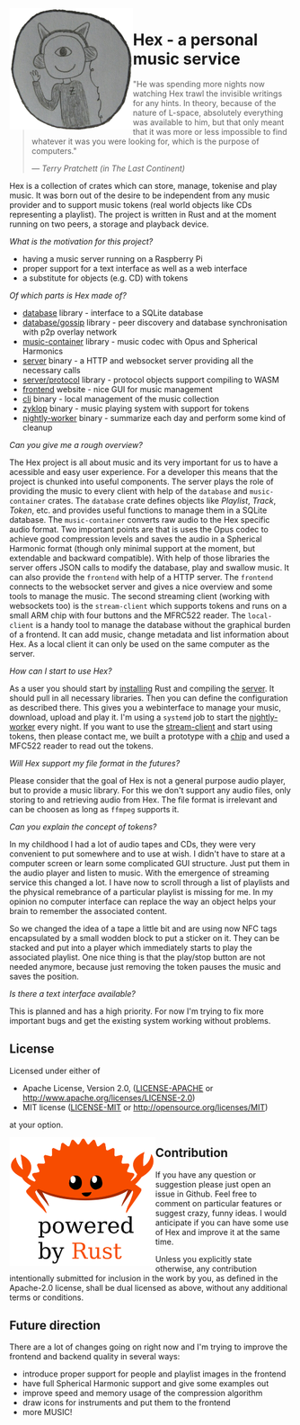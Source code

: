 <img align="left" src="assets/github.png" width="220px"/>

#  Hex - a personal music service
> "He was spending more nights now watching Hex trawl the invisible writings for any hints. In theory, because of the nature of L-space, absolutely everything was available to him, but that only meant that it was more or less impossible to find whatever it was you were looking for, which is the purpose of computers."
>
> &mdash; <cite>Terry Pratchett (in The Last Continent)</cite>

Hex is a collection of crates which can store, manage, tokenise and play music. It was born out of the desire to be independent from any music provider and to support music tokens (real world objects like CDs representing a playlist). The project is written in Rust and at the moment running on two peers, a storage and playback device.

*What is the motivation for this project?*
 * having a music server running on a Raspberry Pi
 * proper support for a text interface as well as a web interface
 * a substitute for objects (e.g. CD) with tokens

*Of which parts is Hex made of?*
 * [database](database/) library - interface to a SQLite database
 * [database/gossip](database/gossip/) library - peer discovery and database synchronisation with p2p overlay network
 * [music-container](music-container/) library - music codec with Opus and Spherical Harmonics
 * [server](server) binary - a HTTP and websocket server providing all the necessary calls
 * [server/protocol](server/protocol) library - protocol objects support compiling to WASM
 * [frontend](frontend) website - nice GUI for music management
 * [cli](cli) binary - local management of the music collection
 * [zyklop](zyklop) binary - music playing system with support for tokens
 * [nightly-worker](nightly-worker) binary - summarize each day and perform some kind of cleanup

*Can you give me a rough overview?*

The Hex project is all about music and its very important for us to have a acessible and easy user experience. For a developer this means that the project is chunked into useful components. The server plays the role of providing the music to every client with help of the `database` and `music-container` crates. The `database` crate defines objects like _Playlist_, _Track_, _Token_, etc. and provides useful functions to manage them in a SQLite database. The `music-container` converts raw audio to the Hex specific audio format. Two important points are that is uses the Opus codec to achieve good compression levels and saves the audio in a Spherical Harmonic format (though only minimal support at the moment, but extendable and backward compatible). With help of those libraries the server offers JSON calls to modify the database, play and swallow music. It can also provide the `frontend` with help of a HTTP server. The `frontend` connects to the websocket server and gives a nice overview and some tools to manage the music. The second streaming client (working with websockets too) is the `stream-client` which supports tokens and runs on a small ARM chip with four buttons and the MFRC522 reader. The `local-client` is a handy tool to manage the database without the graphical burden of a frontend. It can add music, change metadata and list information about Hex. As a local client it can only be used on the same computer as the server.

*How can I start to use Hex?*

As a user you should start by [installing](http://rust-lang.org/install.html) Rust and compiling the [server](server). It should pull in all necessary libraries. Then you can define the configuration as described there. This gives you a webinterface to manage your music, download, upload and play it. I'm using a `systemd` job to start the [nightly-worker](nightly-worker/) every night. If you want to use the [stream-client](stream-client/) and start using tokens, then please contact me, we built a prototype with a [chip](getchip.com) and used a MFC522 reader to read out the tokens.

*Will Hex support my file format in the futures?*

Please consider that the goal of Hex is not a general purpose audio player, but to provide a music library. For this we don't support any audio files, only storing to and retrieving audio from Hex. The file format is irrelevant and can be choosen as long as `ffmpeg` supports it.

*Can you explain the concept of tokens?*

In my childhood I had a lot of audio tapes and CDs, they were very convenient to put somewhere and to use at wish. I didn't have to stare at a computer screen or learn some complicated GUI structure. Just put them in the audio player and listen to music. With the emergence of streaming service this changed a lot. I have now to scroll through a list of playlists and the physical remebrance of a particular playlist is missing for me. In my opinion no computer interface can replace the way an object helps your brain to remember the associated content. 

So we changed the idea of a tape a little bit and are using now NFC tags encapsulated by a small wodden block to put a sticker on it. They can be stacked and put into a player which immediately starts to play the associated playlist. One nice thing is that the play/stop button are not needed anymore, because just removing the token pauses the music and saves the position.

*Is there a text interface available?*

This is planned and has a high priority. For now I'm trying to fix more important bugs and get the existing system working without problems.

## License

Licensed under either of

- Apache License, Version 2.0, ([LICENSE-APACHE](LICENSE-APACHE) or <http://www.apache.org/licenses/LICENSE-2.0>)
- MIT license ([LICENSE-MIT](LICENSE-MIT) or <http://opensource.org/licenses/MIT>)

at your option.

<img align="left" src="assets/rust2.png" width="260px"/>

## Contribution
If you have any question or suggestion please just open an issue in Github. Feel free to comment on particular features or suggest crazy, funny ideas. I would anticipate if you can have some use of Hex and improve it at the same time.

Unless you explicitly state otherwise, any contribution intentionally submitted for inclusion in the work by you, as defined in the Apache-2.0 license, shall be dual licensed as above, without any additional terms or conditions.

## Future direction

There are a lot of changes going on right now and I'm trying to improve the frontend and backend quality in several ways:
 * introduce proper support for people and playlist images in the frontend
 * have full Spherical Harmonic support and give some examples out
 * improve speed and memory usage of the compression algorithm
 * draw icons for instruments and put them to the frontend
 * more MUSIC!
